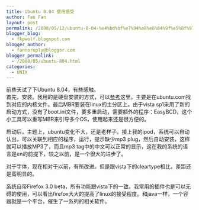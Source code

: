 ```yaml
---
title: Ubuntu 8.04 使用感受
author: Fan Fan
layout: post
permalink: /2008/05/12/ubuntu-8-04-%e4%bd%bf%e7%94%a8%e6%84%9f%e5%8f%97/
blogger_blog:
  - fkpwolf.blogspot.com
blogger_author:
  - fannoreply@blogger.com
blogger_permalink:
  - /2008/05/ubuntu-804.html
categories:
  - UNIX
---
```

前些天试了下Ubuntu 8.04，有些感触。  
首先，安装。我用的是硬盘安装的方式，可以[参考][1]这里。主要是在ubuntu.com找到对应的内核文件。最后MBR要装在linux的主分区上。由于vista sp1采用了新的启动方式，没有了boot.ini文件，要多重启动，需要额外的程序：EasyBCD，这个小工具可以重写MBR来引导多个OS，使用起来还是很方便的。

启动后，主题上，ubuntu变化不大，还是老样子。接上我的ipod，系统可以自动认出，可以关联到相应的程序，运行，提示缺少mp3 plug，然后自动安装，这样就可以播放MP3了，而且mp3 tag中的中文可以正常的显示，这在我的系统的语言是en的前提下，较之以前，是一个很大的进步了。

对于字体，现在相对于以前，有所改进。但是跟vista下的cleartype相比，差距还是蛮明显的。

系统自带Firefox 3.0 beta，所有功能跟vista下的一致。我常用的插件也是可以无碍的使用，可以看出firefox大大的提高了linux的接受程度。和java一样，一个容器就是一个平台，催生了一系列的相关软件。

 [1]: http://forum.ubuntu.org.cn/viewtopic.php?t=32433&highlight=%E7%A1%AC%E7%9B%98